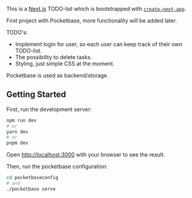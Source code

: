 This is a [Next.js](https://nextjs.org/) TODO-list which is bootstrapped with [`create-next-app`](https://github.com/vercel/next.js/tree/canary/packages/create-next-app).

First project with Pocketbase, more functionality will be added later.

TODO's:
  - Implement login for user, so each user can keep track of their own TODO-list.
  - The possibility to delete tasks.
  - Styling, just simple CSS at the moment.


Pocketbase is used as backend/storage. 

## Getting Started

First, run the development server:

```bash
npm run dev
# or
yarn dev
# or
pnpm dev
```

Open [http://localhost:3000](http://localhost:3000) with your browser to see the result.

Then, run the pocketbase configuration:

```bash
cd pocketbaseconfig
# and
./pocketbase serve
```
